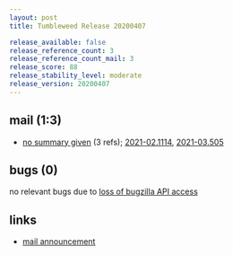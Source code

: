 ```yaml
---
layout: post
title: Tumbleweed Release 20200407

release_available: false
release_reference_count: 3
release_reference_count_mail: 3
release_score: 88
release_stability_level: moderate
release_version: 20200407
---
```


## mail (1:3)

- [no summary given](https://github.com/boombatower/tumbleweed-review/issues/10) (3 refs); [2021-02.1114](https://github.com/boombatower/tumbleweed-review/issues/10), [2021-03.505](https://github.com/boombatower/tumbleweed-review/issues/10)

## bugs (0)

<!--more-->

no relevant bugs due to [loss of bugzilla API access](https://bugzilla.opensuse.org/show_bug.cgi?id=1157722)



## links

- [mail announcement](https://github.com/boombatower/tumbleweed-review/issues/10)
